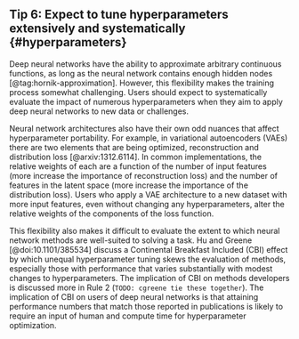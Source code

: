 ## Tip 6: Expect to tune hyperparameters extensively and systematically {#hyperparameters}

Deep neural networks have the ability to approximate arbitrary continuous functions, as long as the neural network contains enough hidden nodes [@tag:hornik-approximation].
However, this flexibility makes the training process somewhat challenging.
Users should expect to systematically evaluate the impact of numerous hyperparameters when they aim to apply deep neural networks to new data or challenges.

Neural network architectures also have their own odd nuances that affect hyperparameter portability.
For example, in variational autoencoders (VAEs) there are two elements that are being optimized, reconstruction and distribution loss [@arxiv:1312.6114].
In common implementations, the relative weights of each are a function of the number of input features (more increase the importance of reconstruction loss) and the number of features in the latent space (more increase the importance of the distribution loss).
Users who apply a VAE architecture to a new dataset with more input features, even without changing any hyperparameters, alter the relative weights of the components of the loss function.

This flexibility also makes it difficult to evaluate the extent to which neural network methods are well-suited to solving a task.
Hu and Greene [@doi:10.1101/385534] discuss a Continental Breakfast Included (CBI) effect by which unequal hyperparameter tuning skews the evaluation of methods, especially those with performance that varies substantially with modest changes to hyperparameters.
The implication of CBI on methods developers is discussed more in Rule 2 (`TODO: cgreene tie these together`).
The implication of CBI on users of deep neural networks is that attaining performance numbers that match those reported in publications is likely to require an input of human and compute time for hyperparameter optimization.
